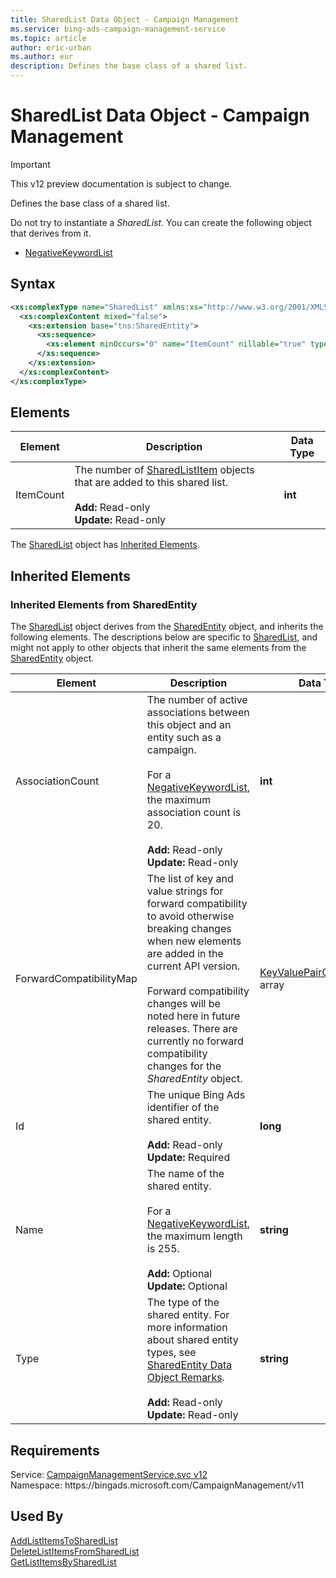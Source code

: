 ```yaml
---
title: SharedList Data Object - Campaign Management
ms.service: bing-ads-campaign-management-service
ms.topic: article
author: eric-urban
ms.author: eur
description: Defines the base class of a shared list.
---
```

# SharedList Data Object - Campaign Management

> [!IMPORTANT]
> This v12 preview documentation is subject to change.

Defines the base class of a shared list.

Do not try to instantiate a *SharedList*. You can create the following object that derives from it.
-   [NegativeKeywordList](/bingads/campaign-management-service/negativekeywordlist.md)

## Syntax
```xml
<xs:complexType name="SharedList" xmlns:xs="http://www.w3.org/2001/XMLSchema">
  <xs:complexContent mixed="false">
    <xs:extension base="tns:SharedEntity">
      <xs:sequence>
        <xs:element minOccurs="0" name="ItemCount" nillable="true" type="xs:int" />
      </xs:sequence>
    </xs:extension>
  </xs:complexContent>
</xs:complexType>
```

## <a name="elements"></a>Elements

|Element|Description|Data Type|
|-----------|---------------|-------------|
|<a name="itemcount"></a>ItemCount|The number of [SharedListItem](/bingads/campaign-management-service/sharedlistitem.md) objects that are added to this shared list.<br /><br />**Add:** Read-only<br />**Update:** Read-only|**int**|

The [SharedList](sharedlist.md) object has [Inherited Elements](#inheritedelements).

## <a name="inheritedelements"></a>Inherited Elements

### <a name="inheritedelementssharedentity"></a>Inherited Elements from SharedEntity
The [SharedList](sharedlist.md) object derives from the [SharedEntity](sharedentity.md) object, and inherits the following elements. The descriptions below are specific to [SharedList](sharedlist.md), and might not apply to other objects that inherit the same elements from the [SharedEntity](sharedentity.md) object.  

|Element|Description|Data Type|
|-----------|---------------|-------------|
|<a name="associationcount"></a>AssociationCount|The number of active associations between this object and an entity such as a campaign.<br /><br />For a [NegativeKeywordList](/bingads/campaign-management-service/negativekeywordlist.md), the maximum association count is 20.<br /><br />**Add:** Read-only<br />**Update:** Read-only|**int**|
|<a name="forwardcompatibilitymap"></a>ForwardCompatibilityMap|The list of key and value strings for forward compatibility to avoid otherwise breaking changes when new elements are added in the current API version.<br /><br /> Forward compatibility changes will be noted here in future releases. There are currently no forward compatibility changes for the *SharedEntity* object.|[KeyValuePairOfstringstring](keyvaluepairofstringstring.md) array|
|<a name="id"></a>Id|The unique Bing Ads identifier of the shared entity.<br /><br />**Add:** Read-only<br />**Update:** Required|**long**|
|<a name="name"></a>Name|The name of the shared entity.<br /><br />For a [NegativeKeywordList](/bingads/campaign-management-service/negativekeywordlist.md), the maximum length is 255.<br /><br />**Add:** Optional<br />**Update:** Optional|**string**|
|<a name="type"></a>Type|The type of the shared entity. For more information about shared entity types, see [SharedEntity Data Object Remarks](/bingads/campaign-management-service/sharedentity.md#remarks).<br /><br />**Add:** Read-only<br />**Update:** Read-only|**string**|

## Requirements
Service: [CampaignManagementService.svc v12](https://campaign.api.bingads.microsoft.com/Api/Advertiser/CampaignManagement/v11/CampaignManagementService.svc)  
Namespace: https\://bingads.microsoft.com/CampaignManagement/v11  

## Used By
[AddListItemsToSharedList](addlistitemstosharedlist.md)  
[DeleteListItemsFromSharedList](deletelistitemsfromsharedlist.md)  
[GetListItemsBySharedList](getlistitemsbysharedlist.md)  
